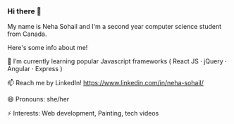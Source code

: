 ### Hi there 👋

<!--
**nehasohail8/nehasohail8** is a ✨ _special_ ✨ repository because its `README.md` (this file) appears on your GitHub profile.

Here are some ideas to get you started:

- 🔭 I’m currently working on ...
- 🌱 I’m currently learning ...
- 👯 I’m looking to collaborate on ...
- 🤔 I’m looking for help with ...
- 💬 Ask me about ...
- 📫 How to reach me: ...
- 😄 Pronouns: ...
- ⚡ Fun fact: ...
-->

My name is Neha Sohail and I'm a second year computer science student from Canada. 

Here's some info about me!

🌱 I’m currently learning popular Javascript frameworks (  React JS · jQuery  · Angular · Express )

📫 Reach me by LinkedIn! https://www.linkedin.com/in/neha-sohail/

😄 Pronouns: she/her

⚡ Interests: Web development, Painting, tech videos 

